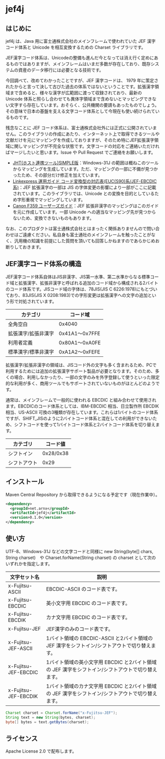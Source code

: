 # jef4j

## はじめに

jef4j は、Java 用に富士通株式会社のメインフレームで使われていた JEF 漢字コード体系と Unicode を相互変換するための Charset ライブラリです。

JEF漢字コード体系は、Unicodeの整備も進んだ今となっては消え行く定めにあるものではありますが、メインフレームはいまだ多数が存在しており、既存システムの資産のデータ移行には必要となる技術です。

今回調べて、改めてわかったことですが、JEF 漢字コードは、 1979 年に策定されたからと言って決して古びた過去の体系ではないということです。拡張漢字領域まで含めると、様々な漢字が広範囲に渡って収録されており、最新の Unicode 体系と照らし合わせても異体字領域まで含めないとマッピングできない文字すら存在しています。おそらく、公共機関の要請もあったものでしょう。その意味で日本の基盤を支える文字コード体系として今現在も使い続けられているものです。

残念なことに JEF コード体系は、富士通株式会社外には正式に公開されていません。このライブラリの作成にあたり、インターネット上で取得できるツールや文献だけを元にマッピングを作成しておりますが、そのため特にJEF拡張漢字領域に関しマッピングが不完全な状態です。文字コードの対応をご連絡いただければマージしたいと思います。Issue や Pull Request でご連絡をお願いします。

- [JHT(ホスト連携ツール)SIMPLE版](http://www.vector.co.jp/soft/winnt/util/se094205.html)：Windows-31J の範囲は概ねこのツールからマッピングを生成しています。ただ、マッピングの一部に不備が見つかったため、その部分だけ修正を加えています。
- [Linkexpress 運用ガイド コード変換型の対応表(EUC(S90)系/JEF-EBCDIC系)](http://software.fujitsu.com/jp/manual/manualfiles/m140001/j2x15930/12z200/unyo05/unyo0424.html)：JEF 拡張漢字の一部は JIS の字体変更の影響により一部がここに記載されています。このライブラリでは、Unicode との変換を目的としているため字形重視でマッピングしています。
- [Canon F359 ユーザーズガイド](http://cweb.canon.jp/manual/lasershot/pdf/crmes-f359.pdf)：JEF 拡張非漢字のマッピングはこのガイドを元に作成しています。一部 Unicode への適当なマッピング先が見つからないため、変換できないものもあります。

なお、このプロダクトは富士通株式会社とはまったく関係ありませんので問い合わせはご遠慮ください。私自身も富士通社のメインフレームを触ったことがなく、汎用機の知識を前提にした質問を頂いても回答しかねますのであらかじめお断りしておきます。

## JEF漢字コード体系の構造

JEF漢字コード体系自体はJIS非漢字、JIS第一水準、第二水準からなる標準コード域と拡張漢字、拡張非漢字と呼ばれる追加のコード域から構成される2バイトのコード体系です。JISコード域の字体は、78JIS(JIS C 6226:1978)にもとづいており、83JIS(JIS X 0208:1983)での字形変更は拡張漢字への文字の追加という形で対処されています。

|カテゴリ|コード域|
|-----|------|
|全角空白|0x4040|
|拡張漢字/拡張非漢字|0x41A1～0x7FFE|
|利用者定義|0x80A1～0xA0FE|
|標準漢字/標準非漢字|0xA1A2～0xFEFE|

拡張漢字/拡張非漢字の領域は、JISコード外の文字も多く含まれるため、PCで利用するためには追加の拡張漢字サポート製品が必要となります。そのため、多くの場合、利用しなかったり、一部の文字のみを外字登録して使うといった限定的な利用が多く、商用ツールでもサポートされていないものがほとんどのようです。

通常は、メインフレームで一般的に使われる EBCDIC と組み合わせて使用されます。EBCDICのコード体系としては、IBM-EBCDIC 相当、日立製作所 EBCDIK 相当、US-ASCII 可換の3種類が存在しています。これらは1バイトのコード体系ですが、SHIFT_JISのように2バイトコード体系と混在しての利用ができないため、シフトコードを使って1バイトコード体系と2バイトコード体系を切り替えます。

|カテゴリ|コード値|
|-----|------|
|シフトイン|0x28/0x38|
|シフトアウト|0x29|

## インストール

Maven Central Repository から取得できるようになる予定です（現在作業中）。

```xml
<dependency>
  <groupId>net.arnx</groupId>
  <artifactId>jef4j</artifactId>
  <version>0.1.0</version>
</dependency>
```

## 使い方

UTF-8、Windows-31J などの文字コードと同様に new String(byte[] chars, String charset)　や Charset.forName(String charset) の charset として次のいずれかを指定します。

|文字セット名|説明|
|----------|----|
|x-Fujitsu-ASCII|EBCDIC-ASCII のコード表です。|
|x-Fujitsu-EBCDIC|英小文字用 EBCDIC のコード表です。|
|x-Fujitsu-EBCDIK|カナ文字用 EBCDIC のコード表です。|
|x-Fujitsu-JEF|JEF漢字のみのコード表です。|
|x-Fujitsu-JEF-ASCII|1バイト領域の EBCDIC-ASCII と2バイト領域の JEF 漢字をシフトイン/シフトアウトで切り替えます。|
|x-Fujitsu-JEF-EBCDIC|1バイト領域の英小文字用 EBCDIC と2バイト領域の JEF 漢字をシフトイン/シフトアウトで切り替えます。|
|x-Fujitsu-JEF-EBCDIK|1バイト領域のカナ文字用 EBCDIC と2バイト領域の JEF 漢字をシフトイン/シフトアウトで切り替えます。|

```java
Charset charset = Charset.forName("x-Fujitsu-JEF");
String text = new String(bytes, charset);
byte[] bytes = text.getBytes(charset);
```

## ライセンス

Apache License 2.0 で配布します。
